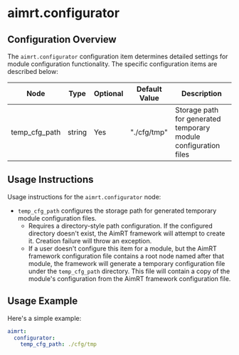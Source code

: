 

# aimrt.configurator

## Configuration Overview

The `aimrt.configurator` configuration item determines detailed settings for module configuration functionality. The specific configuration items are described below:

| Node            | Type          | Optional | Default Value | Description |
| ----            | ----          | ----     | ----          | ----        |
| temp_cfg_path   | string        | Yes      | "./cfg/tmp"   | Storage path for generated temporary module configuration files |

## Usage Instructions

Usage instructions for the `aimrt.configurator` node:
- `temp_cfg_path` configures the storage path for generated temporary module configuration files.
  - Requires a directory-style path configuration. If the configured directory doesn't exist, the AimRT framework will attempt to create it. Creation failure will throw an exception.
  - If a user doesn't configure this item for a module, but the AimRT framework configuration file contains a root node named after that module, the framework will generate a temporary configuration file under the `temp_cfg_path` directory. This file will contain a copy of the module's configuration from the AimRT framework configuration file.

## Usage Example

Here's a simple example:
```yaml
aimrt:
  configurator:
    temp_cfg_path: ./cfg/tmp
```